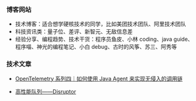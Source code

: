 ### 博客网站

- 技术博客：适合想学硬核技术的同学，比如美团技术团队、阿里技术团队
- 科技资讯类：量子位、差评、新智元、无敌信息差
- 经验分享、编程趋势、技术干货：程序员鱼皮、小林 coding、java guide、程序喵、神光的编程笔记、小白 debug、古时的风筝、苏三、阿秀等

### 技术文章

- [OpenTelemetry 系列四｜如何使用 Java Agent 来实现无侵入的调用链](https://xie.infoq.cn/article/a3814f9326781409a05edc23d)

- [高性能队列——Disruptor](https://tech.meituan.com/2016/11/18/disruptor.html)
